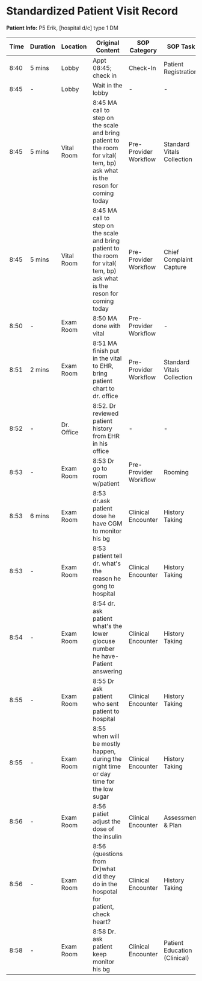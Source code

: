 # Standardized Patient Visit Record

**Patient Info:** P5 Erik, [hospital d/c] type 1 DM

| Time | Duration | Location | Original Content | SOP Category | SOP Task | Completed Checklist | Primary Role | Extra Task |
|------|----------|----------|------------------|--------------|----------|-------------------|--------------|------------|
| 8:40 | 5 mins | Lobby | Appt 08:45; check in | Check-In | Patient Registration | ☐ Arrival time recorded | Front Desk | - |
| 8:45 | - | Lobby | Wait in the lobby | - | - | - | Patient | - |
| 8:45 | 5 mins | Vital Room | 8:45 MA call to step on the scale and bring patient to the room for vital( tem, bp) ask what is the reson for coming today | Pre-Provider Workflow | Standard Vitals Collection | ☐ ID verified<br>☐ Vitals collected | MA | - |
| 8:45 | 5 mins | Vital Room | 8:45 MA call to step on the scale and bring patient to the room for vital( tem, bp) ask what is the reson for coming today | Pre-Provider Workflow | Chief Complaint Capture | ☐ Patient ID verified<br>☐ Open-ended question asked | MA | - |
| 8:50 | - | Exam Room | 8:50 MA done with vital | Pre-Provider Workflow | - | - | MA | - |
| 8:51 | 2 mins | Exam Room | 8:51 MA finish put in the vital to EHR, bring patient chart to dr. office | Pre-Provider Workflow | Standard Vitals Collection | ☐ Documented in EHR | MA | Patient Chart Transfer |
| 8:52 | - | Dr. Office | 8:52. Dr reviewed patient history from EHR in his office | - | - | - | MD/NP | Pre-Visit Chart Review |
| 8:53 | - | Exam Room | 8:53 Dr go to room w/patient | Pre-Provider Workflow | Rooming | ☐ Patient called from lobby<br>☐ Escorted to correct room | MD/NP | - |
| 8:53 | 6 mins | Exam Room | 8:53 dr.ask patient dose he have CGM to monitor his bg | Clinical Encounter | History Taking | ☐ Chief complaint reviewed<br>☐ HPI documented | MD/NP | - |
| 8:53 | - | Exam Room | 8:53 patient tell dr. what's the reason he gong to hospital | Clinical Encounter | History Taking | ☐ Chief complaint reviewed<br>☐ HPI documented | MD/NP | - |
| 8:54 | - | Exam Room | 8:54 dr. ask patient what's the lower glocuse number he have- Patient answering | Clinical Encounter | History Taking | ☐ HPI documented | MD/NP | - |
| 8:55 | - | Exam Room | 8:55 Dr ask patient who sent patient to hospital | Clinical Encounter | History Taking | ☐ HPI documented | MD/NP | - |
| 8:55 | - | Exam Room | 8:55 when will be mostly happen, during the night time or day time for the low sugar | Clinical Encounter | History Taking | ☐ HPI documented | MD/NP | - |
| 8:56 | - | Exam Room | 8:56 patiet adjust the dose of the insulin | Clinical Encounter | Assessment & Plan | ☐ Plan established | MD/NP | - |
| 8:56 | - | Exam Room | 8:56 (questions from Dr)what did they do in the hospotal for patient, check heart? | Clinical Encounter | History Taking | ☐ Past medical/family/social history updated | MD/NP | - |
| 8:58 | - | Exam Room | 8:58 Dr. ask patient keep monitor his bg | Clinical Encounter | Patient Education (Clinical) | ☐ Education topics identified<br>☐ Explained in plain language | MD